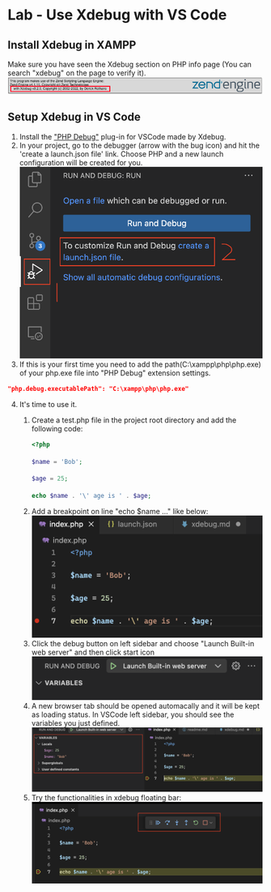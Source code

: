 # Lab - Use Xdebug with VS Code

## Install Xdebug in XAMPP

Make sure you have seen the Xdebug section on PHP info page (You can search "xdebug" on the page to verify it).
![xdebug is enabled](xdebug-enabled.png "xdebug is enabled")

## Setup Xdebug in VS Code

1. Install the ["PHP Debug"](https://marketplace.visualstudio.com/items?itemName=xdebug.php-debug) plug-in for VSCode made by Xdebug.
2. In your project, go to the debugger (arrow with the bug icon) and hit the 'create a launch.json file' link. Choose PHP and a new launch configuration will be created for you.
![Create a launch json file](debug-1.png "Create a launch json file")
3. If this is your first time you need to add the path(C:\xampp\php\php.exe) of your php.exe file into "PHP Debug" extension settings.

```json
"php.debug.executablePath": "C:\xampp\php\php.exe"
```
4. It's time to use it.

    1. Create a test.php file in the project root directory and add the following code:
        ```php
        <?php

        $name = 'Bob';

        $age = 25;

        echo $name . '\' age is ' . $age;
        ```
    2. Add a breakpoint on line "echo $name ..." like below:
    ![Add one breakpoint](add-breakpoint.png "Add one breakpoint")
    3. Click the debug button on left sidebar and choose "Launch Built-in web server" and then click start icon
    ![Start the debug process](start-debug.png "Start the debug process")
    4. A new browser tab should be opened automacally and it will be kept as loading status. In VSCode left sidebar, you should see the variables you just defined.
    ![result](result.png "result")
    5. Try the functionalities in xdebug floating bar:
    ![debug floating bar](debug-floating-bar.png "debug floating bar")
    